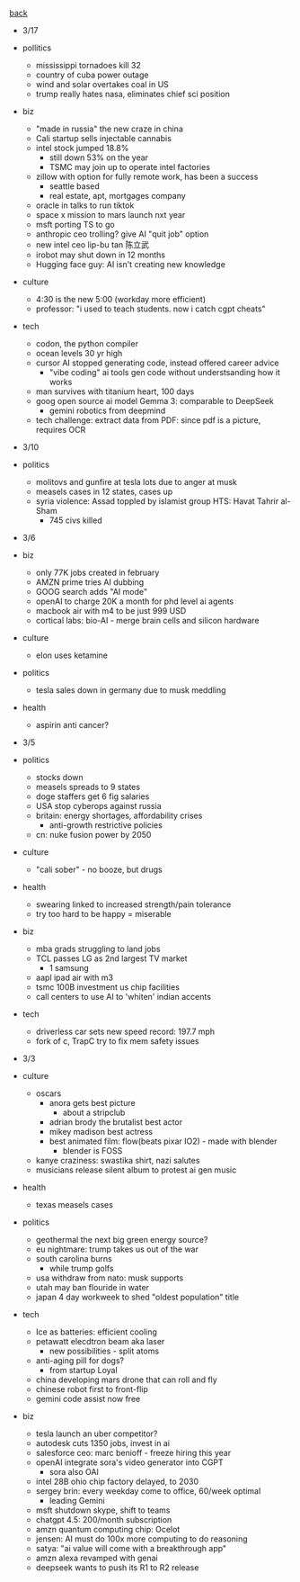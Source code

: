 [back](./index.md)

- 3/17
- pollitics
  - mississippi tornadoes kill 32
  - country of cuba power outage
  - wind and solar overtakes coal in US
  - trump really hates nasa, eliminates chief sci position
- biz
  - "made in russia" the new craze in china
  - Cali startup sells injectable cannabis
  - intel stock jumped 18.8%
    - still down 53% on the year
    - TSMC may join up to operate intel factories
  - zillow with option for fully remote work, has been a success
    - seattle based
    - real estate, apt, mortgages company
  - oracle in talks to run tiktok
  - space x mission to mars launch nxt year
  - msft porting TS to go
  - anthropic ceo trolling?  give AI "quit job" option
  - new intel ceo lip-bu tan 陈立武
  - irobot may shut down in 12 months
  - Hugging face guy: AI isn't creating new knowledge
- culture
  - 4:30 is the new 5:00 (workday more efficient)
  - professor: "i used to teach students.  now i catch cgpt cheats"
- tech
  - codon, the python compiler
  - ocean levels 30 yr high
  - cursor AI stopped generating code, instead offered career advice
    - "vibe coding" ai tools gen code without understsanding how it works
  - man survives with titanium heart, 100 days
  - goog open source ai model Gemma 3: comparable to DeepSeek
    - gemini robotics from deepmind
  - tech challenge: extract data from PDF: since pdf is a picture, requires OCR

- 3/10
- politics
  - molitovs and gunfire at tesla lots due to anger at musk
  - measels cases in 12 states, cases up
  - syria violence: Assad toppled by islamist group HTS: Havat Tahrir al-Sham
    - 745 civs killed

- 3/6
- biz
  - only 77K jobs created in february
  - AMZN prime tries AI dubbing
  - GOOG search adds "AI mode"
  - openAI to charge 20K a month for phd level ai agents
  - macbook air with m4 to be just 999 USD
  - cortical labs: bio-AI - merge brain cells and silicon hardware
- culture
  - elon uses ketamine
- politics
  - tesla sales down in germany due to musk meddling
- health
  - aspirin anti cancer?

- 3/5
- politics
  - stocks down
  - measels spreads to 9 states
  - doge staffers get 6 fig salaries
  - USA stop cyberops against russia
  - britain: energy shortages, affordability crises
    - anti-growth restrictive policies
  - cn: nuke fusion power by 2050
- culture
  - "cali sober" - no booze, but drugs
- health
  - swearing linked to increased strength/pain tolerance
  - try too hard to be happy = miserable
- biz
  - mba grads struggling to land jobs
  - TCL passes LG as 2nd largest TV market
    - 1 samsung
  - aapl ipad air with m3
  - tsmc 100B investment us chip facilities
  - call centers to use AI to 'whiten' indian accents
- tech
  - driverless car sets new speed record: 197.7 mph
  - fork of c, TrapC try to fix mem safety issues


- 3/3
- culture
  - oscars
    - anora gets best picture
      - about a stripclub
    - adrian brody the brutalist best actor
    - mikey madison best actress
    - best animated film: flow(beats pixar IO2) - made with blender
      - blender is FOSS
  - kanye craziness: swastika shirt, nazi salutes
  - musicians release silent album to protest ai gen music
- health
  - texas measels cases
- politics
  - geothermal the next big green energy source?
  - eu nightmare: trump takes us out of the war
  - south carolina burns
    - while trump golfs
  - usa withdraw from nato: musk supports
  - utah may ban flouride in water
  - japan 4 day workweek to shed "oldest population" title
- tech
  - Ice as batteries: efficient cooling
  - petawatt elecdtron beam aka laser
    - new possibilities - split atoms
  - anti-aging pill for dogs?
    - from startup Loyal
  - china developing mars drone that can roll and fly
  - chinese robot first to front-flip
  - gemini code assist now free
- biz
  - tesla launch an uber competitor?
  - autodesk cuts 1350 jobs, invest in ai
  - salesforce ceo: marc benioff - freeze hiring this year
  - openAI integrate sora's video generator into CGPT
    - sora also OAI
  - intel 28B ohio chip factory delayed, to 2030
  - sergey brin: every weekday come to office, 60/week optimal
    - leading Gemini
  - msft shutdown skype, shift to teams
  - chatgpt 4.5: 200/month subscription
  - amzn quantum computing chip: Ocelot
  - jensen: AI must do 100x more computing to do reasoning
  - satya: "ai value will come with a breakthrough app"
  - amzn alexa revamped with genai
  - deepseek wants to push its R1 to R2 release
